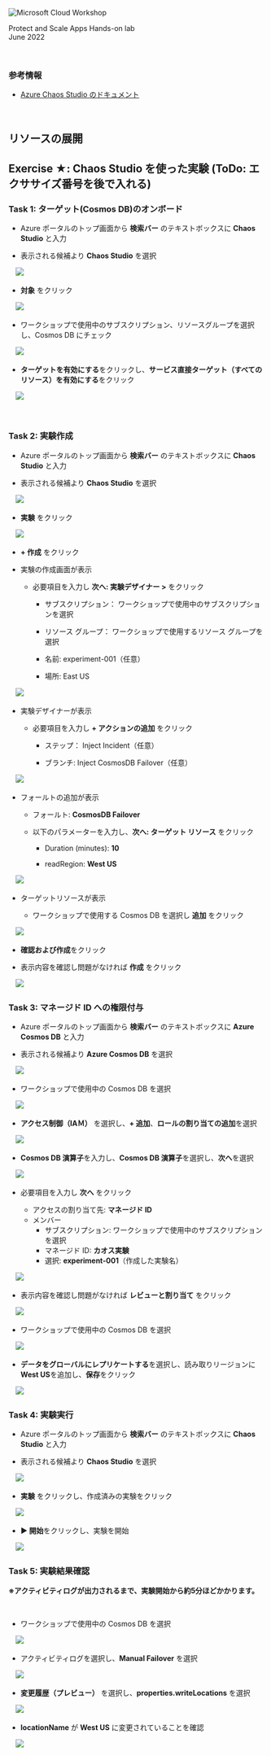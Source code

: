 ![Microsoft Cloud Workshop](images/ms-cloud-workshop.png)

Protect and Scale Apps Hands-on lab  
June 2022

<br />

### 参考情報

- [Azure Chaos Studio のドキュメント](https://docs.microsoft.com/ja-jp/azure/chaos-studio/)

<br />

## リソースの展開

## Exercise ★: Chaos Studio を使った実験 (ToDo: エクササイズ番号を後で入れる)

### Task 1: ターゲット(Cosmos DB)のオンボード

- Azure ポータルのトップ画面から **検索バー** のテキストボックスに **Chaos Studio** と入力

- 表示される候補より **Chaos Studio** を選択

　<img src="images/chaos-studio-1.png" />

- **対象** をクリック

　<img src="images/chaos-studio-2.png" />

- ワークショップで使用中のサブスクリプション、リソースグループを選択し、Cosmos DB にチェック

　<img src="images/chaos-studio-3.png" />

- **ターゲットを有効にする**をクリックし、**サービス直接ターゲット（すべてのリソース）を有効にする**をクリック

　<img src="images/chaos-studio-4.png" />

<br />

### Task 2: 実験作成

- Azure ポータルのトップ画面から **検索バー** のテキストボックスに **Chaos Studio** と入力

- 表示される候補より **Chaos Studio** を選択

　<img src="images/chaos-studio-1.png" />

- **実験** をクリック

　<img src="images/chaos-studio-5.png" />

- **+ 作成** をクリック

- 実験の作成画面が表示

    - 必要項目を入力し **次へ: 実験デザイナー >** をクリック

      - サブスクリプション： ワークショップで使用中のサブスクリプションを選択

      - リソース グループ： ワークショップで使用するリソース グループを選択

      - 名前: experiment-001（任意）

      - 場所: East US

　<img src="images/chaos-studio-6.png" />

- 実験デザイナーが表示

    - 必要項目を入力し **+ アクションの追加** をクリック

      - ステップ： Inject Incident（任意）

      - ブランチ: Inject CosmosDB Failover（任意）

　<img src="images/chaos-studio-7.png" />

- フォールトの追加が表示

    - フォールト: **CosmosDB Failover**

    - 以下のパラメーターを入力し、**次へ: ターゲット リソース** をクリック

        - Duration (minutes): **10**

        - readRegion: **West US**

　<img src="images/chaos-studio-8.png" />

- ターゲットリソースが表示

    - ワークショップで使用する Cosmos DB を選択し **追加** をクリック

　<img src="images/chaos-studio-9.png" />

- **確認および作成**をクリック

- 表示内容を確認し問題がなければ **作成** をクリック

　<img src="images/chaos-studio-10.png" />

### Task 3: マネージド ID への権限付与

- Azure ポータルのトップ画面から **検索バー** のテキストボックスに **Azure Cosmos DB** と入力

- 表示される候補より **Azure Cosmos DB** を選択

　<img src="images/chaos-studio-11.png" />

- ワークショップで使用中の Cosmos DB を選択

　<img src="images/chaos-studio-12.png" />

- **アクセス制御（IAＭ）** を選択し、**+ 追加**、**ロールの割り当ての追加**を選択

　<img src="images/chaos-studio-13.png" />

- **Cosmos DB 演算子**を入力し、**Cosmos DB 演算子**を選択し、**次へ**を選択

　<img src="images/chaos-studio-14.png" />

- 必要項目を入力し **次へ** をクリック

    - アクセスの割り当て先: **マネージド ID**
    - メンバー
        - サブスクリプション: ワークショップで使用中のサブスクリプションを選択
        - マネージド ID: **カオス実験**
        - 選択: **experiment-001**（作成した実験名）

　<img src="images/chaos-studio-15.png" />

 - 表示内容を確認し問題がなければ **レビューと割り当て** をクリック

 　<img src="images/chaos-studio-16.png" />

- ワークショップで使用中の Cosmos DB を選択

　<img src="images/chaos-studio-12.png" />

- **データをグローバルにレプリケートする**を選択し、読み取りリージョンに**West US**を追加し、**保存**をクリック

　<img src="images/chaos-studio-19.png" />


### Task 4: 実験実行

- Azure ポータルのトップ画面から **検索バー** のテキストボックスに **Chaos Studio** と入力

- 表示される候補より **Chaos Studio** を選択

　<img src="images/chaos-studio-1.png" />

- **実験** をクリックし、作成済みの実験をクリック

　<img src="images/chaos-studio-17.png" />

- **▶ 開始**をクリックし、実験を開始

　<img src="images/chaos-studio-18.png" />

### Task 5: 実験結果確認

**※アクティビティログが出力されるまで、実験開始から約5分ほどかかります。**

<br>

- ワークショップで使用中の Cosmos DB を選択

　<img src="images/chaos-studio-12.png" />

- アクティビティログを選択し、**Manual Failover** を選択

　<img src="images/chaos-studio-20.png" />

- **変更履歴（プレビュー）** を選択し、**properties.writeLocations** を選択

　<img src="images/chaos-studio-21.png" />

- **locationName** が **West US** に変更されていることを確認

　<img src="images/chaos-studio-22.png" />